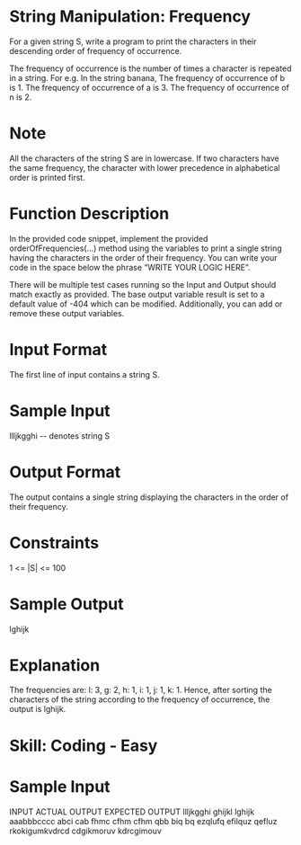 # String Manipulation: Frequency

For a given string S, write a program to print the characters in their descending order of frequency of occurrence.
 
The frequency of occurrence is the number of times a character is repeated in a string.
For e.g. In the string banana,
The frequency of occurrence of b is 1.
The frequency of occurrence of a is 3.
The frequency of occurrence of n is 2.
 
# Note
All the characters of the string S are in lowercase.
If two characters have the same frequency, the character with lower precedence in alphabetical order is printed first. 

# Function Description
In the provided code snippet, implement the provided orderOfFrequencies(...) method using the variables to print a single string having the characters in the order of their frequency. You can write your code in the space below the phrase “WRITE YOUR LOGIC HERE”. 

There will be multiple test cases running so the Input and Output should match exactly as provided.
The base output variable result is set to a default value of -404 which can be modified. Additionally, you can add or remove these output variables.

# Input Format
The first line of input contains a string S.
 
# Sample Input
llljkgghi    -- denotes string S
 
# Output Format
The output contains a single string displaying the characters in the order of their frequency.
 
# Constraints
1 <= |S| <= 100 
 
# Sample Output
lghijk
 
# Explanation
The frequencies are:
l: 3,
g: 2,
h: 1,
i: 1,
j: 1, 
k: 1.
Hence, after sorting the characters of the string according to the frequency of occurrence, the output is lghijk.
# Skill: Coding - Easy

# Sample Input

INPUT	                ACTUAL OUTPUT	EXPECTED OUTPUT
llljkgghi	            ghijkl	        lghijk
aaabbbcccc	            abci	        cab
fhmc	                cfhm	        cfhm
qbb	                    biq	            bq
ezqlufq	                efilquz	        qefluz
rkokigumkvdrcd	        cdgikmoruv	    kdrcgimouv